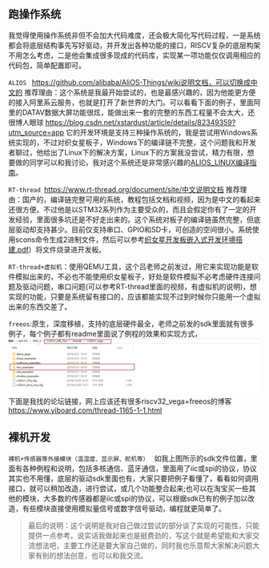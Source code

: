 ## 跑操作系统
我觉得使用操作系统非但不会加大代码难度，还会极大简化写代码过程，一是系统都会将底层结构事先写好驱动，并开发出各种功能的接口，RISCV复杂的底层构架不用怎么考虑，二是他会集成很多现成的代码库，实现某一项功能仅仅调用相应的代码包，简单配置即可。


`ALIOS `  https://github.com/alibaba/AliOS-Things/wiki说明文档，可以切换成中文的
推荐理由：这个系统是我最开始尝试的，也是最感兴趣的，因为他能更方便的接入阿里系云服务，也就是打开了新世界的大门。可以看看下面的例子，里面阿里的DATAV数据大屏功能很炫，能做出来一套的完整的东西工程量不会太大，还很博人眼球
https://blog.csdn.net/xstardust/article/details/82349359?utm_source=app 
它的开发环境是支持三种操作系统的，我是尝试用Windows系统实现的，不过对织女星板子，Windows下的编译链不完整，这个问题我和开发者聊过，他给出了Linux下的解决方案，Linux下的方案我没尝试，精力有限，想要做的同学可以和我讨论，我对这个系统还是非常感兴趣的[ALIOS_LINUX编译指南](ALIOS_LINUX编译指南.md)。

`RT-thread `https://www.rt-thread.org/document/site/中文说明文档
推荐理由：国产的，编译链完整可用的系统，教程包括文档和视频，因为是中文的看起来还很方便。不过他是以STM32系列作为主要受众的，而且会假定你有了一定的开发经验，里面很多坑还是不好走出来的。这个系统对板子的编译链虽然完整，但底层驱动却支持甚少。目前仅支持串口、GPIO和SD卡，可创造的空间很小。系统使用scons命令生成2进制文件，然后可以参考[织女星开发板嵌入式开发环境搭建.pdf](https://github.com/niannianyouyu/RISCV32/blob/master/%E7%BB%87%E5%A5%B3%E6%98%9F%E5%BC%80%E5%8F%91%E6%9D%BF%E5%BF%AB%E9%80%9F%E5%85%A5%E9%97%A8%E6%8C%87%E5%8D%97.pdf)）将文件烧录进开发板。

`RT-thread+虚拟机`：使用QEMU工具，这个吕老师之前发过，用它来实现功能是软件模拟出来的，不必也不能使用织女星板子，好处是软件模拟不必考虑硬件连接问题及驱动问题，串口问题(可以参考RT-thread里面的视频，有虚拟机的说明)，想实现的功能，只要是系统留有接口的，应该都能实现不过到时候你只能用一个虚拟出来的东西交差了。

`freeos`:原生，深度移植，支持的底层硬件最全，老师之前发的sdk里面就有很多例子，每个例子都有readme里面说了例程的效果和实现方式，![2019-08-23_11-59-52](2019-08-23_11-59-52.jpg)
下面是我找的论坛链接，网上应该还有很多riscv32_vega+freeos的博客  
https://www.yiboard.com/thread-1165-1-1.html  


## 裸机开发

`裸机+传感器等外接模块（温湿度、显示屏、舵机等） ` 
如我上图所示的sdk文件位置，里面有各种例程和说明，包括多核通信、蓝牙通信，里面用了iic或spi的协议，协议其实也不用懂，底层的驱动sdk里面也有，大家只要把例子看懂了，看看如何调用接口，就可以稍加改造，进行尝试，或几个功能整合起来;也可以在淘宝买一些其他的模块，大多数的传感器都是iic或spi的协议，可以根据sdk已有的例子加以改造，有些模块直接使用模拟量信号或数字信号驱动，编程就更简单了。

> 最后的说明：这个说明是我对自己做过尝试的部分谈了实现的可能性，只能提供一点参考。说实话我做起来也是挺费劲的，写这个就是希望能和大家交流想法吧，主要工作还是要大家自己做的，同时我也乐意帮大家解决问题大家有别的想法创意，也可以和我交流。


